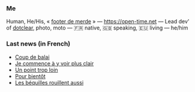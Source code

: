 ### Me

Human, He/His, « [footer de merde](https://open-time.net/post/2013/07/17/La-veritable-histoire-du-Footer-de-merde-) » — https://open-time.net — Lead dev' of [dotclear](https://git.dotclear.org/dev/dotclear), photo, moto — 🇫🇷 native, 🇬🇧 speaking, 🇪🇺 living — he/him

### Last news (in French)

<!-- BLOG-POST-LIST:START -->
- [Coup de balai](https://open-time.net/post/2022/09/22/Coup-de-balai)
- [Je commence à y voir plus clair](https://open-time.net/post/2022/09/21/Je-commence-a-y-voir-plus-clair)
- [Un point trop loin](https://open-time.net/post/2022/09/20/Un-point-trop-loin)
- [Pour bientôt](https://open-time.net/post/2022/09/19/Pour-bientot)
- [Les béquilles rouillent aussi](https://open-time.net/post/2022/09/18/Les-bequilles-rouillent-aussi)
<!-- BLOG-POST-LIST:END -->

